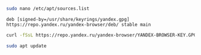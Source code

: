    ```bash
   sudo nano /etc/apt/sources.list
   ```
   ```
   deb [signed-by=/usr/share/keyrings/yandex.gpg] https://repo.yandex.ru/yandex-browser/deb/ stable main
   ```
   ```bash
   curl -fSsL https://repo.yandex.ru/yandex-browser/YANDEX-BROWSER-KEY.GPG | gpg --dearmor | tee /usr/share/keyrings/yandex.gpg > /dev/null
   ```
   ```bash
   sudo apt update
   ```


